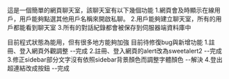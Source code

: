 這是一個簡單的網頁聊天室，該聊天室有以下幾個功能
1.網頁會及時顯示在線用戶，用戶能夠點選其他用戶名稱來開啟私聊。
2.用戶能夠建立聊天室，所有的用戶都能看到聊天室
3.所有的對話紀錄都會被保存到伺服器端資料庫中

目前程式狀態為能用，但有很多地方能夠加強
目前待修復bug與新增功能
1.註冊、登入網頁外觀調整 --完成
2.註冊、登入網頁的alert改為sweetalert2 --完成
3.修正sidebar部分文字沒有依照sidebar背景顏色而調整字體顏色 --解決
4.登出超連結改成按鈕 --完成
